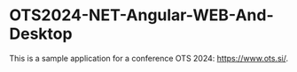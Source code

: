 # OTS2024-NET-Angular-WEB-And-Desktop
This is a sample application for a conference OTS 2024: https://www.ots.si/.
